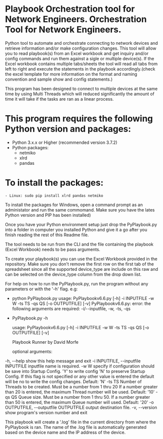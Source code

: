 
# Playbook Orchestration tool for Network Engineers. Orchestration Tool for Network Engineers.
Python tool to automate and orchestrate connecting to network devices and retrieve information and/or make configuration changes.
This tool will allow you to read playbook(s) from an Excel workbook and get inquiry and/or config commands and run them against a sigle or multiple device(s). If the Excel workbook contains multiple tabs/sheets the tool will read all tabs from left to right and execute the statements in the playbook accordingly.(check the excel template for more information on the format and naming convention and sample show and config statements.)

This program has been designed to connect to multiple devices at the same time by using Multi Threads which will reduced significantly the amount of time it will take if the tasks are ran as a linear process.

# This program requires the following Python version and packages:
  - Python 3.x.x or Higher (recommended version 3.7.2)
  - Python packages:
    - netmiko
    - xlrd
    - pandas

# To install the packages:
    - Linux: sudo pip install xlrd pandas netmiko
  
To install the packages for Windows, open a command prompt as an administator and run the same commomand. Make sure you have the lates Python version and PIP has been installed)

Once you have your Python environment setup just drop the PyPlaybook.py into a folder in computer you installed Python and give it a go after you finish reading the rest of this Readme file.

The tool needs to be run from the CLI and the file containing the playbook (Excel Workbook) needs to be pass arguments.

To create your playbook(s) you can use the Excel Workbook provided in the repository. Make sure you don't remove the first row on the first tab of the spreadsheet since all the supported device_type are include on this raw and can be selected on the device_type column from the drop down list.

For help on how to run the PyPlaybook.py, run the program without any parameters or with the '-h' flag.
e.g:
  - python PyPlaybook.py
    usage: PyPlaybookv6.6.py [-h] -i INPUTFILE -w W -ts TS -qs QS [-o OUTPUTFILE]
                             [-v]
    PyPlaybookv6.6.py: error: the following arguments are required: -i/--inputfile, -w, -ts, -qs
    
  - PyPlaybook.py -h
  
    usage: PyPlaybookv6.6.py [-h] -i INPUTFILE -w W -ts TS -qs QS [-o OUTPUTFILE]
                [-v]
    
    Playbook Runner by David Morfe
    
    optional arguments:
    
  -h, --help            show this help message and exit
  -i INPUTFILE, --inputfile INPUTFILE
                        inputfile name is required.
  -w W                  specify if configuration should be save into Startup
                        Config. 'Y' to write config 'N' to preserve Startup
                        Config. If this flag is not specified or any other
                        value is entered the default will be no to write the
                        config changes. Default: 'N'
  -ts TS                Number of Threads to be created. Must be a number from
                        1 thru 20 If a number greater than 20 is entered, the
                        maximum Thread number will be used. Default: '10'
  -qs QS                Queue size. Must be a number from 1 thru 50. If a
                        number greater than 50 is entered, the maximum Queue
                        number will used. Default: '20'
  -o OUTPUTFILE, --outputfile OUTPUTFILE
                        output destination file.
  -v, --version         show program's version number and exit

This playbook will create a '.log' file in the current directory from where the PyPlaybook is ran. The name of the .log file is automatically generated based on the device name and the IP address of the device.
